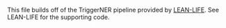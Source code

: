 This file builds off of the TriggerNER pipeline provided by [LEAN-LIFE](https://github.com/INK-USC/LEAN-LIFE/). See LEAN-LIFE for the supporting code.
